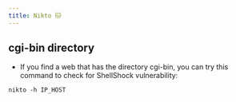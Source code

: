 ```yaml
---
title: Nikto 🐱
---
```

## cgi-bin directory

- If you find a web that has the directory cgi-bin, you can try this command to check for ShellShock vulnerability:

```shell
nikto -h IP_HOST
```